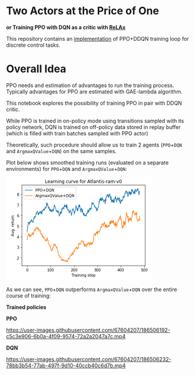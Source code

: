 # Two Actors at the Price of One
__or Training PPO with DQN as a critic with [ReLAx](https://github.com/nslyubaykin/relax)__

This repository contains an [implementation](https://github.com/nslyubaykin/ppo_with_dqn_critic/blob/master/ppo_dqn.ipynb) of PPO+DDQN training loop for discrete control tasks.

# Overall Idea

PPO needs and estimation of advantages to run the training process. Typically advantages for PPO are estimated with GAE-lambda algorithm. 

This notebook explores the possibility of training PPO in pair with DDQN critic.

While PPO is trained in on-policy mode using transitions sampled with its policy network, DQN is trained on off-policy data stored in replay buffer (which is filled with train batches sampled with PPO actor)

Theoretically, such procedure should allow us to train 2 agents (`PPO`+`DQN` and `ArgmaxQValue`+`DQN`) on the same samples.

Plot below shows smoothed training runs (evaluated on a separate environments) for `PPO`+`DQN` and `ArgmaxQValue`+`DQN`:

![ppo_dqn_training](https://github.com/nslyubaykin/ppo_with_dqn_critic/blob/master/ppo_dqn_training.png)

As we can see, `PPO`+`DQN` outperforms `ArgmaxQValue`+`DQN` over the entire course of training:

__Trained policies__

__PPO__

https://user-images.githubusercontent.com/67604207/186506192-c5c3e906-6b0a-4f09-9574-72a2a2047a7c.mp4

__DQN__

https://user-images.githubusercontent.com/67604207/186506232-78bb3b54-77ab-497f-9d10-40ccb40c6d7b.mp4
